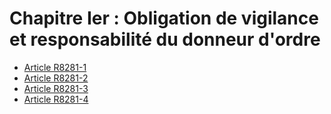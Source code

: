 # Chapitre Ier : Obligation de vigilance et responsabilité du donneur d'ordre &#13;


* [Article R8281-1](./LEGIARTI000030421324.md)
* [Article R8281-2](./LEGIARTI000030421326.md)
* [Article R8281-3](./LEGIARTI000030421328.md)
* [Article R8281-4](./LEGIARTI000030421330.md)
